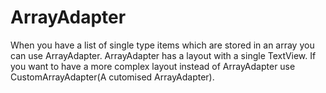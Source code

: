 # ArrayAdapter
When you have a list of single type items which are stored in an array you can use ArrayAdapter. 
ArrayAdapter has a layout with a single TextView. 
If you want to have a more complex layout instead of ArrayAdapter use CustomArrayAdapter(A cutomised ArrayAdapter). 
